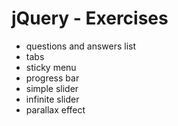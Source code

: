 # jQuery - Exercises

- questions and answers list
- tabs
- sticky menu
- progress bar
- simple slider
- infinite slider
- parallax effect